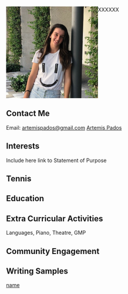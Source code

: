 <p>XXXXXX<img src="/images/headshot.jpg" width="250" height="250" align="left"></p>
  <br clear="left"/>

## Contact Me
Email: artemispados@gmail.com
[Artemis Pados](mailto:artemispados@gmail.com?subject=[GitHub]%20Source%20Han%20Sans)
## Interests
Include here link to Statement of Purpose
## Tennis
## Education
## Extra Curricular Activities
Languages, Piano, Theatre, GMP
## Community Engagement
## Writing Samples

<a href="/papers/ArtemisPados_StanfordOHS_ADialogueOnDiscovery.pdf">name</a>
